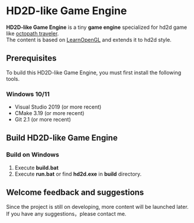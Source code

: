 # HD2D-like Game Engine
**HD2D-like Game Engine** is a tiny **game engine** specialized for hd2d game like [octopath traveler](https://en.wikipedia.org/wiki/Octopath_Traveler). <br /> 
The content is based on [LearnOpenGL](https://learnopengl-cn.github.io/) and extends it to hd2d style.

## Prerequisites
To build this HD2D-like Game Engine, you must first install the following tools.

### Windows 10/11
+ Visual Studio 2019 (or more recent)
+ CMake 3.19 (or more recent)
+ Git 2.1 (or more recent)

## Build HD2D-like Game Engine

### Build on Windows
1. Execute **build.bat**
2. Execute **run.bat** or find **hd2d.exe** in **build** directory.

## Welcome feedback and suggestions
Since the project is still on developing, more content will be launched later.
If you have any suggestions，please contact me.
